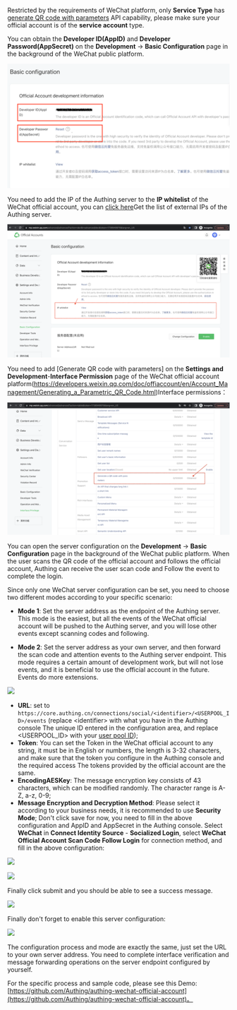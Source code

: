 <IntegrationDetailCard title="Note before development">

Restricted by the requirements of WeChat platform, only **Service Type** has [generate QR code with parameters](https://developers.weixin.qq.com/doc/offiaccount/en/Account_Management/Generating_a_Parametric_QR_Code.html) API capability, please make sure your official account is of the **service account** type.
</IntegrationDetailCard>


<IntegrationDetailCard title="Get public account development information">

You can obtain the **Developer ID(AppID)** and **Developer Password(AppSecret)** on the **Development** -> **Basic Configuration** page in the background of the WeChat public platform.

![](./images/mp_appid_en.png)

</IntegrationDetailCard>

<IntegrationDetailCard title="Set up IP whitelist">

You need to add the IP of the Authing server to the **IP whitelist** of the WeChat official account, you can [click here](https://core.authing.cn/api/v2/system/public-ips)Get the list of external IPs of the Authing server.

 ![](./images/whitelist.png)

</IntegrationDetailCard>

<IntegrationDetailCard title="Add API permissions">

You need to add [Generate QR code with parameters] on the **Settings and Development**-**Interface Permission** page of the WeChat official account platform(https://developers.weixin.qq.com/doc/offiaccount/en/Account_Management/Generating_a_Parametric_QR_Code.html)Interface permissions：

![](./images/api.png)


</IntegrationDetailCard>

<IntegrationDetailCard title="Select server configuration mode">

You can open the server configuration on the **Development** -> **Basic Configuration** page in the background of the WeChat public platform. When the user scans the QR code of the official account and follows the official account, Authing can receive the user scan code and Follow the event to complete the login.

Since only one WeChat server configuration can be set, you need to choose two different modes according to your specific scenario:

- **Mode 1**: Set the server address as the endpoint of the Authing server. This mode is the easiest, but all the events of the WeChat official account will be pushed to the Authing server, and you will lose other events except scanning codes and following.

- **Mode 2**: Set the server address as your own server, and then forward the scan code and attention events to the Authing server endpoint. This mode requires a certain amount of development work, but will not lose events, and it is beneficial to use the official account in the future. Events do more extensions.


</IntegrationDetailCard>

<IntegrationDetailCard title="Mode 1: Set the server address as the Authing server endpoint">

![](https://cdn.authing.cn/img/20210528103130.png)

- **URL**: set to `https://core.authing.cn/connections/social/<identifier>/<USERPOOL_ID>/events` (replace \<identifier\> with what you have in the Authing console The unique ID entered in the configuration area, and replace \<USERPOOL_ID\> with your [user pool ID](/guides/faqs/get-userpool-id-and-secret.md));
- **Token**: You can set the Token in the WeChat official account to any string, it must be in English or numbers, the length is 3-32 characters, and make sure that the token you configure in the Authing console and the required access The tokens provided by the official account are the same.
- **EncodingAESKey**: The message encryption key consists of 43 characters, which can be modified randomly. The character range is A-Z, a-z, 0-9;
- **Message Encryption and Decryption Method**: Please select it according to your business needs, it is recommended to use **Security Mode**;
Don't click save for now, you need to fill in the above configuration and AppID and AppSecret in the Authing console. Select **WeChat** in **Connect Identity Source** - **Socialized Login**, select **WeChat Official Account Scan Code Follow Login** for connection method, and fill in the above configuration:

![](~@imagesZhCn/connections/wechat/choose-wechat-identity-source.png)

![](~@imagesZhCn/connections/wechat/wechat-official-account-subscription/wechat-official-account-subscription-events-connection.png)

Finally click submit and you should be able to see a success message.

![](https://cdn.authing.cn/img/20210528105245.png)

Finally don't forget to enable this server configuration:

![](https://cdn.authing.cn/img/20210528105417.png)

</IntegrationDetailCard>

<IntegrationDetailCard title="Mode 2: Set the server address to your own server, and then forward the scan code and attention events to the Authing server endpoint">

The configuration process and mode are exactly the same, just set the URL to your own server address. You need to complete interface verification and message forwarding operations on the server endpoint configured by yourself.

For the specific process and sample code, please see this Demo:[https://github.com/Authing/authing-wechat-official-account](https://github.com/Authing/authing-wechat-official-account)。


</IntegrationDetailCard>
